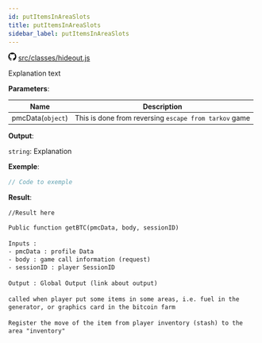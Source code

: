 ```yaml
---
id: putItemsInAreaSlots
title: putItemsInAreaSlots
sidebar_label: putItemsInAreaSlots
---
```


![](/img/github.png) [src/classes/hideout.js](https://github.com/TrustedSourceLeaks/LeakedServer/blob/master/src/classes/hideout.js#L3)

Explanation text

**Parameters**:

Name  |   Description 
----------- |   -----------
pmcData(`object`)  |   This is done from reversing `escape from tarkov` game


**Output**:

`string`: Explanation


**Exemple**:
```js
// Code to exemple
```

**Result**:
```
//Result here
```

```
Public function getBTC(pmcData, body, sessionID) 

Inputs :
- pmcData : profile Data 
- body : game call information (request)
- sessionID : player SessionID

Output : Global Output (link about output)

called when player put some items in some areas, i.e. fuel in the generator, or graphics card in the bitcoin farm

Register the move of the item from player inventory (stash) to the area "inventory"
```